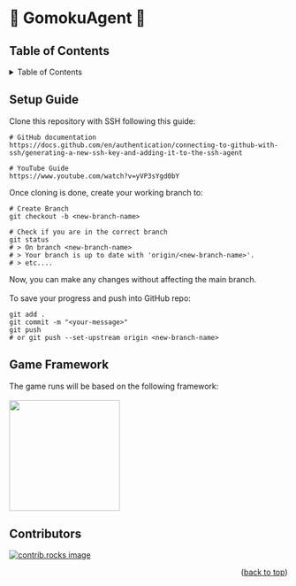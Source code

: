 <a id="readme-top"></a>

# 🤖 GomokuAgent 🤖

## Table of Contents

<details>
  <summary>Table of Contents</summary>
  <ol>
    <li><a href="#setup-guide">Setup Guide</a></li>
    <li><a href="#game-framework">Game Framework</a></li>
    <li><a href="#contributors">Contributors</a></li>
  </ol>
</details>

## Setup Guide

<a id="setup-guide"></a>
Clone this repository with SSH following this guide:

```
# GitHub documentation
https://docs.github.com/en/authentication/connecting-to-github-with-ssh/generating-a-new-ssh-key-and-adding-it-to-the-ssh-agent

# YouTube Guide
https://www.youtube.com/watch?v=yVP3sYgd0bY
```

Once cloning is done, create your working branch to:

```
# Create Branch
git checkout -b <new-branch-name>

# Check if you are in the correct branch
git status
# > On branch <new-branch-name>
# > Your branch is up to date with 'origin/<new-branch-name>'.
# > etc....
```

Now, you can make any changes without affecting the main branch. <br/><br/>
To save your progress and push into GitHub repo:

```
git add .
git commit -m "<your-message>"
git push
# or git push --set-upstream origin <new-branch-name>
```

## Game Framework

<a id="game-framework"></a>
The game runs will be based on the following framework: <br/><br/>
<a href = "https://github.com/sitfoxfly/gomoku-ai" target="_blank">
<img height = "200" src = "https://github-readme-stats.vercel.app/api/pin/?username=sitfoxfly&repo=gomoku-ai">
</a>

## Contributors

<a id="contributors"></a>
<a href="https://github.com/alexanderwilly/GomokuAgent/graphs/contributors">
<img src="https://contrib.rocks/image?repo=alexanderwilly/GomokuAgent" alt="contrib.rocks image" />
</a>

<p align="right">(<a href="#readme-top">back to top</a>)</p>
